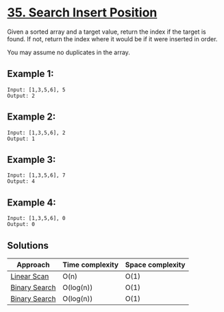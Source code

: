 # [35. Search Insert Position](https://leetcode.com/problems/search-insert-position/)

Given a sorted array and a target value, return the index if the target is found. If not, return the index where it would be if it were inserted in order.

You may assume no duplicates in the array.

## Example 1:

```
Input: [1,3,5,6], 5
Output: 2
```

## Example 2:

```
Input: [1,3,5,6], 2
Output: 1
```

## Example 3:

```
Input: [1,3,5,6], 7
Output: 4
```

## Example 4:

```
Input: [1,3,5,6], 0
Output: 0
```

## Solutions

|   Approach  | Time complexity | Space complexity |
|-------------|-----------------|------------------|
| [Linear Scan](solution1.md) | O(n) | O(1) |
| [Binary Search](solution2.md) | O(log(n)) | O(1) |
| [Binary Search](solution3.md) | O(log(n)) | O(1) |